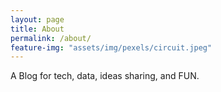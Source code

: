 ```yaml
---
layout: page
title: About
permalink: /about/
feature-img: "assets/img/pexels/circuit.jpeg"
---
```


A Blog for tech, data, ideas sharing, and FUN. 





 
